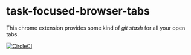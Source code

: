 # task-focused-browser-tabs
This chrome extension provides some kind of _git stash_ for all your open tabs.

[![CircleCI](https://circleci.com/gh/grams/task-focused-browser-tabs/tree/master.svg?style=shield)](https://circleci.com/gh/grams/task-focused-browser-tabs/tree/master)
